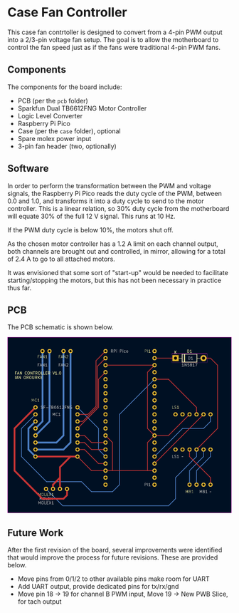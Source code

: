 # Case Fan Controller

This case fan contrtoller is designed to convert from a 4-pin PWM output into a 2/3-pin voltage fan setup.
The goal is to allow the motherboard to control the fan speed just as if the fans were traditional 4-pin PWM fans.

## Components

The components for the board include:
* PCB (per the `pcb` folder)
* Sparkfun Dual TB6612FNG Motor Controller
* Logic Level Converter
* Raspberry Pi Pico
* Case (per the `case` folder), optional
* Spare molex power input
* 3-pin fan header (two, optionally)

## Software

In order to perform the transformation between the PWM and voltage signals, the Raspberry Pi Pico reads the duty cycle of the PWM, between 0.0 and 1.0, and transforms it into a duty cycle to send to the motor controller. This is a linear relation, so 30% duty cycle from the motherboard will equate 30% of the full 12 V signal. This runs at 10 Hz.

If the PWM duty cycle is below 10%, the motors shut off.

As the chosen motor controller has a 1.2 A limit on each channel output, both channels are brought out and controlled, in mirror, allowing for a total of 2.4 A to go to all attached motors.

It was envisioned that some sort of "start-up" would be needed to facilitate starting/stopping the motors, but this has not been necessary in practice thus far.

## PCB

The PCB schematic is shown below.

![PCB Overview](doc/pcb.png)

## Future Work

After the first revision of the board, several improvements were identified that would improve the process for future revisions. These are provided below.

* Move pins from 0/1/2 to other available pins make room for UART
* Add UART output, provide dedicated pins for tx/rx/gnd
* Move pin 18 -> 19 for channel B PWM input, Move 19 -> New PWB Slice, for tach output
